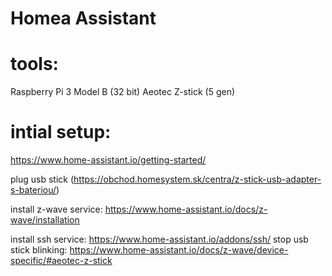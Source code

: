 # Homea Assistant

# tools:
Raspberry Pi 3 Model B (32 bit) 
Aeotec Z-stick (5 gen)

# intial setup:
https://www.home-assistant.io/getting-started/

plug usb stick (https://obchod.homesystem.sk/centra/z-stick-usb-adapter-s-bateriou/)

install z-wave service: 
https://www.home-assistant.io/docs/z-wave/installation

install ssh service:
https://www.home-assistant.io/addons/ssh/
stop usb stick blinking:
https://www.home-assistant.io/docs/z-wave/device-specific/#aeotec-z-stick



